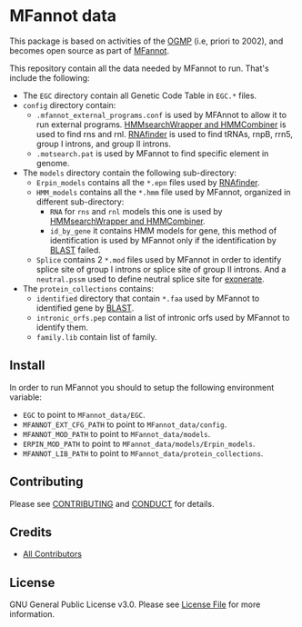 # MFannot data

This package is based on activities of the [OGMP](http://megasun.bch.umontreal.ca/ogmp/) (i.e, priori to 2002), and
becomes open source as part of [MFannot](http://megasun.bch.umontreal.ca/RNAweasel/).

This repository contain all the data needed by MFannot to run. That's include the following:

- The `EGC` directory contain all Genetic Code Table in `EGC.*` files.
- `config` directory contain:
  - `.mfannot_external_programs.conf` is used by MFAnnot to allow it to run external programs.
  [HMMsearchWrapper and HMMCombiner](https://github.com/BFL-lab/HMMsearchWC) is used to find rns and rnl.
  [RNAfinder](https://github.com/BFL-lab/RNAfinder) is used to find tRNAs, rnpB, rrn5, group I introns, and group II introns.
  - `.motsearch.pat` is used by MFannot to find specific element in genome.
- The `models` directory contain the following sub-directory:
  - `Erpin_models` contains all the `*.epn` files used by [RNAfinder](https://github.com/BFL-lab/RNAfinder).
  - `HMM_models` contains all the `*.hmm` file used by MFannot, organized in different sub-directory:
    - `RNA` for `rns` and `rnl` models this one is used by [HMMsearchWrapper and HMMCombiner](https://github.com/BFL-lab/HMMsearchWC).
    - `id_by_gene` it contains HMM models for gene, this method of identification is used by MFannot only if the identification by [BLAST](ftp://ftp.ncbi.nlm.nih.gov/blast/executables/blast+/LATEST/) failed.
  - `Splice` contains 2 `*.mod` files used by MFannot in order to identify splice site of group I introns or splice site of group II introns. And a `neutral.pssm` used to define neutral splice site for [exonerate](https://github.com/nathanweeks/exonerate).
- The `protein_collections` contains:
  - `identified` directory that contain `*.faa` used by MFannot to identified gene by [BLAST](ftp://ftp.ncbi.nlm.nih.gov/blast/executables/blast+/LATEST/).
  - `intronic_orfs.pep` contain a list of intronic orfs used by MFannot to identify them.
  - `family.lib` contain list of family.

## Install

In order to run MFannot you should to setup the following environment variable:

- `EGC` to point to `MFannot_data/EGC`.
- `MFANNOT_EXT_CFG_PATH` to point to `MFannot_data/config`.
- `MFANNOT_MOD_PATH` to point to `MFannot_data/models`.
- `ERPIN_MOD_PATH` to point to `MFannot_data/models/Erpin_models`.
- `MFANNOT_LIB_PATH` to point to `MFannot_data/protein_collections`.

## Contributing

Please see [CONTRIBUTING](CONTRIBUTING.md) and [CONDUCT](CONDUCT.md) for details.

## Credits

- [All Contributors](https://github.com/BFL-lab/MFannot_data/graphs/contributors)

## License

GNU General Public License v3.0. Please see [License File](LICENSE.md) for more information.
